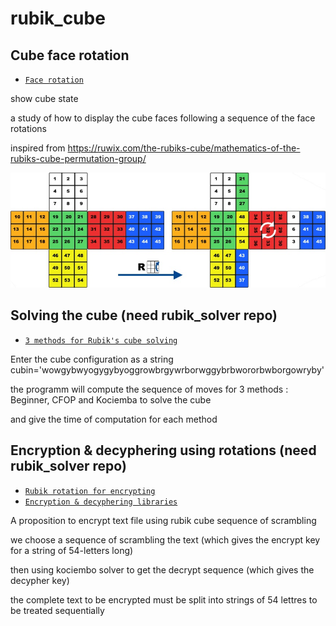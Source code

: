 # rubik_cube
## Cube face rotation 

 * [`Face rotation`](/cube-facerotation.py)

show cube state

a study of how to display the cube faces following a sequence of the face rotations

inspired from https://ruwix.com/the-rubiks-cube/mathematics-of-the-rubiks-cube-permutation-group/

[<img src=https://github.com/jdavid54/rubik_cube/blob/master/mathematics-permutation-group.jpg />](https://ruwix.com/the-rubiks-cube/mathematics-of-the-rubiks-cube-permutation-group/)

## Solving the cube (need rubik_solver repo)

 * [`3 methods for Rubik's cube solving`](/rubik_solver01.py)

Enter the cube configuration as a string cubin='wowgybwyogygybyoggrowbrgywrborwggybrbwororbwborgowryby'

the programm will compute the sequence of moves for 3 methods : Beginner, CFOP and Kociemba to solve the cube

and give the time of computation for each method

## Encryption & decyphering using rotations (need rubik_solver repo)

 * [`Rubik rotation for encrypting`](/rubik_crypting.py)
 * [`Encryption & decyphering libraries`](/cube_face_rotation.py)

A proposition to encrypt text file using rubik cube sequence of scrambling 

we choose a sequence of scrambling the text (which gives the encrypt key for a string of 54-letters long)

then using kociembo solver to get the decrypt sequence (which gives the decypher key)

the complete text to be encrypted must be split into strings of 54 lettres to be treated sequentially 



